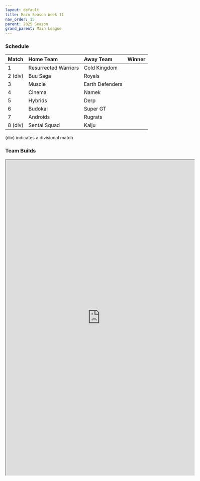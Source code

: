```yaml
---
layout: default
title: Main Season Week 11
nav_order: 15
parent: 2025 Season
grand_parent: Main League
---
```

### Schedule

|Match          |  Home Team            | Away Team        | Winner           |
| :-------------| :---------------------| :----------------| :----------------|
|1| Resurrected Warriors | Cold Kingdom | |
|2 (div)| Buu Saga | Royals | |
|3| Muscle | Earth Defenders | |
|4| Cinema | Namek | |
|5| Hybrids | Derp | |
|6| Budokai | Super GT | |
|7| Androids | Rugrats | |
|8 (div)| Sentai Squad | Kaiju | |
(div) indicates a divisional match

### Team Builds
 
<iframe width=600 height=1000 scrolling="yes" src="https://docs.google.com/document/d/e/2PACX-1vTse7LZxXHmuMjAwuKVGs-fn14tBb6QKA0agDyYimBAuYHyxgxB3dCMd4gIHx-YP-0mn69mDCoxyV0z/pub?embedded=true"></iframe>